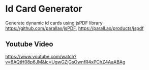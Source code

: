 # Id Card Generator
Generate dynamic id cards using jsPDF library  
https://github.com/parallax/jsPDF, https://parall.ax/products/jspdf

## Youtube Video
https://www.youtube.com/watch?v=6AQtH08p6JM&lc=UgwGZjGsOwnfR4xPChZ4AaABAg
